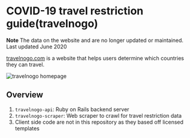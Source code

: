 
# COVID-19 travel restriction guide(travelnogo)

**Note** The data on the website and are no longer updated or maintained.
Last updated June 2020

[travelnogo.com](https://travelnogo.com) is a website that helps users determine
which countries they can travel.

![travelnogo homepage](/travelnogo-fe/public/images/cover.png)

## Overview

1. `travelnogo-api`: Ruby on Rails backend server
2. `travelnogo-scraper`: Web scraper to crawl for travel restriction data
3. Client side code are not in this repository as they based off licensed templates

